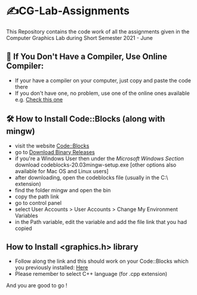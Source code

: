 # ✍️CG-Lab-Assignments
This Repository contains the code work of all the assignments given in the Computer Graphics Lab during Short Semester 2021 - June

## 💈 If You Don't Have a Compiler, Use Online Compiler:
- If your have a compiler on your computer, just copy and paste the code there
- If you don't have one, no problem, use one of the online ones available e.g. [Check this one](https://www.programiz.com/c-programming/online-compiler/) 

## 🛠 How to Install Code::Blocks (along with mingw)
- visit the website [Code::Blocks](https://www.codeblocks.org/downloads/)
- go to [Download Binary Releases](https://www.codeblocks.org/downloads/binaries/)
- if you're a Windows User then under the _Microsoft Windows Section_ download codeblocks-20.03mingw-setup.exe [other options also available for Mac OS and Linux users]
- after downloading, open the codeblocks file (usually in the C:\ extension)
- find the folder mingw and open the bin
- copy the path link
- go to control panel
- select User Accounts > User Accounts > Change My Environment Variables
- in the Path variable, edit the variable and add the file link that you had copied

## How to Install <graphics.h> library
- Follow along the link and this should work on your Code::Blocks which you previously installed: [Here](https://youtu.be/VEkAj-xVTKQ)
- Please remember to select C++  language (for .cpp extension)


And you are good to go !
